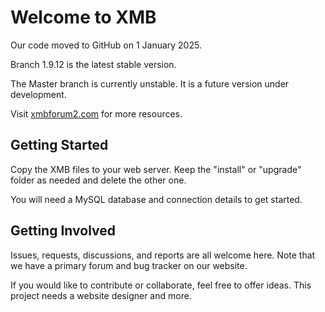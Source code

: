 # Welcome to XMB

Our code moved to GitHub on 1 January 2025.

Branch 1.9.12 is the latest stable version.

The Master branch is currently unstable.  It is a future version under development.

Visit [xmbforum2.com](xmbforum2.com) for more resources.

## Getting Started

Copy the XMB files to your web server.  Keep the "install" or "upgrade" folder as needed and delete the other one.

You will need a MySQL database and connection details to get started.

## Getting Involved

Issues, requests, discussions, and reports are all welcome here.  Note that we have a primary forum and bug tracker on our website.

If you would like to contribute or collaborate, feel free to offer ideas.  This project needs a website designer and more.
